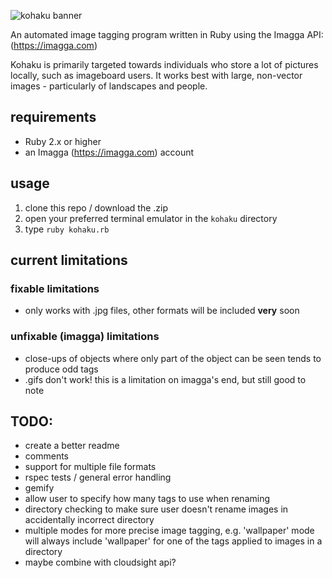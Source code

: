 ![kohaku banner](http://a.pomf.se/vxtswv.png)

An automated image tagging program written in Ruby using the Imagga API: (https://imagga.com)

Kohaku is primarily targeted towards individuals who store a lot of pictures locally, such as imageboard users. It works best with large, non-vector images - particularly of landscapes and people.

## requirements

* Ruby 2.x or higher
* an Imagga (https://imagga.com) account

## usage

1. clone this repo / download the .zip
2. open your preferred terminal emulator in the `kohaku` directory
3. type `ruby kohaku.rb`

## current limitations

### fixable limitations
* only works with .jpg files, other formats will be included **very** soon

### unfixable (imagga) limitations
* close-ups of objects where only part of the object can be seen tends to produce odd tags
* .gifs don't work! this is a limitation on imagga's end, but still good to note

## TODO:

* create a better readme
* comments
* support for multiple file formats
* rspec tests / general error handling
* gemify
* allow user to specify how many tags to use when renaming
* directory checking to make sure user doesn't rename images in accidentally incorrect directory
* multiple modes for more precise image tagging, e.g. 'wallpaper' mode will always include 'wallpaper' for one of the tags applied to images in a directory
* maybe combine with cloudsight api?
